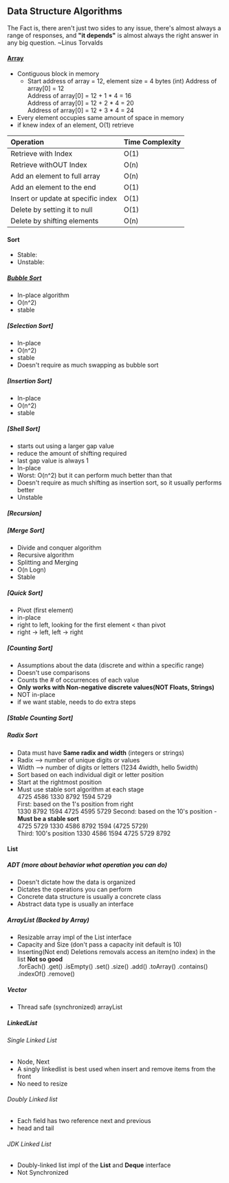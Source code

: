 ## Data Structure Algorithms  
The Fact is, there aren't just two sides to any issue,
there's almost always a range of responses, and **"it depends"** is 
almost always the right answer in any big question. ~Linus Torvalds  

#### [Array](https://github.com/ShacoYang/DataStructureAlgorithm/blob/master/src/Array/Array.java)
* Contiguous block in memory
    * Start address of array = 12, element size = 4 bytes (int)
    Address of array[0] = 12  
    Address of array[0] = 12 + 1 * 4 = 16   
    Address of array[0] = 12 + 2 * 4 = 20   
    Address of array[0] = 12 + 3 * 4 = 24
* Every element occupies same amount of space in memory
* if knew index of an element, O(1) retrieve

| Operation                          | Time Complexity |
| :--------------------------------- | :---------------|
| Retrieve with Index                | O(1)            |
| Retrieve withOUT Index             | O(n)            |
| Add an element to full array       | O(n)            |
| Add an element to the end          | O(1)            |
| Insert or update at specific index | O(1)            |
| Delete by setting it to null       | O(1)            |
| Delete by shifting elements        | O(n)            |  

#### Sort
* Stable: 
* Unstable:
##### [Bubble Sort](https://github.com/ShacoYang/DataStructureAlgorithm/blob/master/src/Sort/_1BubbleSort.java)
* In-place algorithm
* O(n^2)
* stable
##### [Selection Sort]
* In-place
* O(n^2)
* stable
* Doesn't require as much swapping as bubble sort
##### [Insertion Sort]
* In-place
* O(n^2)
* stable
##### [Shell Sort]
* starts out using a larger gap value
* reduce the amount of shifting required
* last gap value is always 1
* In-place
* Worst: O(n^2) but it can perform much better than that
* Doesn't require as much shifting as insertion sort, so it usually performs better
* Unstable
##### [Recursion]
##### [Merge Sort]
* Divide and conquer algorithm
* Recursive algorithm
* Splitting and Merging
* O(n Logn)
* Stable
##### [Quick Sort]
* Pivot (first element)
* in-place
* right to left, looking for the first element < than pivot
* right -> left, left -> right
##### [Counting Sort]
* Assumptions about the data (discrete and within a specific range)
* Doesn't use comparisons
* Counts the # of occurrences of each value
* **Only works with Non-negative discrete values(NOT Floats, Strings)**
* NOT in-place
* if we want stable, needs to do extra steps
##### [Stable Counting Sort]

##### Radix Sort
* Data must have **Same radix and width** (integers or strings)
* Radix --> number of unique digits or values
* Width --> number of digits or letters (1234 4width, hello 5width)
* Sort based on each individual digit or letter position
* Start at the rightmost position
* Must use stable sort algorithm at each stage  
4725 4586 1330 8792 1594 5729  
First: based on the 1's position from right  
1330 8792 1594 4725 4595 5729
Second: based on the 10's position - **Must be a stable sort**  
4725 5729 1330 4586 8792 1594  (4725 5729)  
Third: 100's position
1330 4586 1594 4725 5729 8792  

#### List
##### ADT (more about behavior what operation you can do)
* Doesn't dictate how the data is organized
* Dictates the operations you can perform
* Concrete data structure is usually a concrete class
* Abstract data type is usually an interface
##### ArrayList (Backed by Array)
* Resizable array impl of the List interface
* Capacity and Size (don't pass a capacity init default is 10)
* Inserting(Not end) Deletions removals access an item(no index) in the list **Not so good**  
.forEach()
.get()
.isEmpty()
.set()
.size()
.add()
.toArray()
.contains()
.indexOf()
.remove()
##### Vector
* Thread safe (synchronized) arrayList
##### LinkedList
###### Single Linked List
* Node, Next
* A singly linkedlist is best used when insert and remove items from the front
* No need to resize
###### Doubly Linked list
* Each field has two reference next and previous
* head and tail
###### JDK Linked List 
* Doubly-linked list impl of the **List** and **Deque** interface
* Not Synchronized
